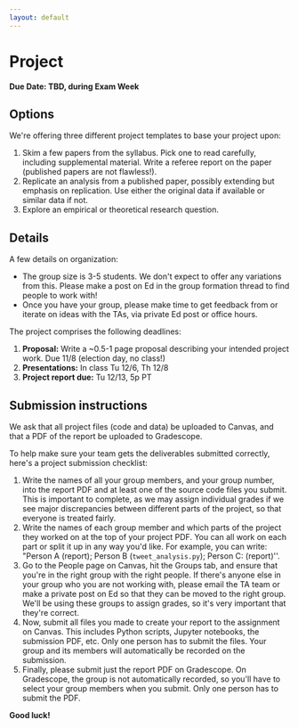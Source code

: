 ```yaml
---
layout: default
---
```

# Project

**Due Date: TBD, during Exam Week**

## Options

We're offering three different project templates to base your project upon:

1. Skim a few papers from the syllabus. Pick one to read carefully, including supplemental material. Write a referee report on the paper 
   (published papers are not flawless!).
2. Replicate an analysis from a published paper, possibly extending but emphasis on replication. Use either the original data if available
   or similar data if not.
3. Explore an empirical or theoretical research question.
   
## Details

A few details on organization:
- The group size is 3-5 students. We don't expect to offer any variations from this. Please make a post on Ed in the group formation thread 
  to find people to work with!
- Once you have your group, please make time to get feedback from or iterate on ideas with the TAs, via private Ed post or office hours.

The project comprises the following deadlines:
1. **Proposal:** Write a ~0.5-1 page proposal describing your intended project work. Due 11/8 (election day, no class!)
2. **Presentations:** In class Tu 12/6, Th 12/8
3. **Project report due:** Tu 12/13, 5p PT 

## Submission instructions

We ask that all project files (code and data) be uploaded to Canvas, and that a PDF of the report be uploaded to Gradescope.

To help make sure your team gets the deliverables submitted correctly, here's a project submission checklist:   

1. Write the names of all your group members, and your group number, into the report PDF and at least one of the source code files you submit. This is important to complete, as we may assign individual grades if we see major discrepancies between different parts of the project, so that everyone is treated fairly.
2. Write the names of each group member and which parts of the project they worked on at the top of your project PDF. You can all work on each part or split it up in any way you'd like. For example, you can write: "Person A (report); Person B (`tweet_analysis.py`); Person C: (report)''.
3. Go to the People page on Canvas, hit the Groups tab, and ensure that you're in the right group with the right people. If there's anyone else in your group who you are not working with, please email the TA team or make a private post on Ed so that they can be moved to the right group. We'll be using these groups to assign grades, so it's very important that they're correct.
4. Now, submit all files you made to create your report to the assignment on Canvas. This includes Python scripts, Jupyter notebooks, the submission PDF, etc. Only one person has to submit the files. Your group and its members will automatically be recorded on the submission.
5. Finally, please submit just the report PDF on Gradescope. On Gradescope, the group is not automatically recorded, so you'll have to select your group members when you submit. Only one person has to submit the PDF.


**Good luck!**
